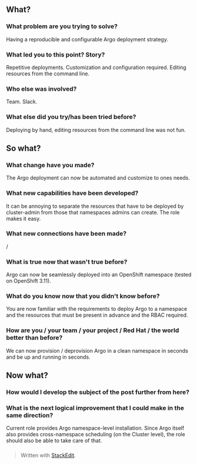 
## What?
### What problem are you trying to solve?
Having a reproducible and configurable Argo deployment strategy.

### What led you to this point? Story?
Repetitive deployments.
Customization and configuration required.
Editing resources from the command line.

### Who else was involved?
Team.
Slack.

### What else did you try/has been tried before?
Deploying by hand, editing resources from the command line was not fun.

## So what?

### What change have you made?
The Argo deployment can now be automated and customize to ones needs.

### What new capabilities have been developed?
It can be annoying to separate the resources that have to be deployed by cluster-admin from those that namespaces admins can create. The role makes it easy.

### What new connections have been made?
/

### What is true now that wasn't true before?
Argo can now be seamlessly deployed into an OpenShift namespace (tested on OpenShift 3.11).

### What do you know now that you didn't know before?
You are now familiar with the requirements to deploy Argo to a namespace and the resources that must be present in advance and the RBAC required.

### How are you / your team / your project / Red Hat / the world better than before?
We can now provision / deprovision Argo in a clean namespace in seconds and be up and running in seconds.

## Now what?

### How would I develop the subject of the post further from here?

### What is the next logical improvement that I could make in the same direction?
Current role provides Argo namespace-level installation. Since Argo itself also provides cross-namespace scheduling (on the Cluster level), the role should also be able to take care of that.

###

> Written with [StackEdit](https://stackedit.io/).
<!--stackedit_data:
eyJoaXN0b3J5IjpbODUzOTc0NzQ2LC0yMTMzNzIxNTE1LDczMD
k5ODExNl19
-->